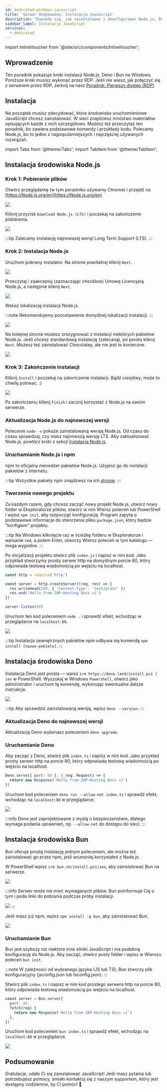 ```yaml
---
id: dedicated-windows-javascript
title: 'Serwer dedykowany: Instalacja JavaScript'
description: "Dowiedz się, jak zainstalować i skonfigurować Node.js, Deno oraz Bun na Windows, aby efektywnie uruchamiać JavaScript → Sprawdź teraz"
sidebar_label: Instalacja JavaScript
services:
  - dedicated
---
```


import InlineVoucher from '@site/src/components/InlineVoucher';

## Wprowadzenie

Ten poradnik pokazuje kroki instalacji Node.js, Deno i Bun na Windows. Poniższe kroki musisz wykonać przez RDP. Jeśli nie wiesz, jak połączyć się z serwerem przez RDP, zerknij na nasz [Poradnik: Pierwszy dostęp (RDP)](vserver-windows-userdp.md).

<InlineVoucher />

## Instalacja

Na początek musisz zdecydować, które środowisko uruchomieniowe JavaScript chcesz zainstalować. W sieci znajdziesz mnóstwo materiałów opisujących każde z nich szczegółowo. Możesz też przeczytać ten poradnik, bo zawiera podstawowe komendy i przykłady kodu. Polecamy Node.js, bo to jedno z najpopularniejszych i najczęściej używanych rozwiązań.

import Tabs from '@theme/Tabs';
import TabItem from '@theme/TabItem';

<Tabs>
<TabItem value="Node.js Runtime" label="Node.js" default>

## Instalacja środowiska Node.js

### Krok 1: Pobieranie plików
Otwórz przeglądarkę (w tym poradniku używamy Chrome) i przejdź na [https://Node.js.org/en](https://Node.js.org/en)

![](https://screensaver01.zap-hosting.com/index.php/s/FXEML6xiCedS7Nq/preview)

Kliknij przycisk `Download Node.js (LTS)` i poczekaj na zakończenie pobierania.

![](https://screensaver01.zap-hosting.com/index.php/s/EwjMejMYykPCQRQ/preview)

:::tip
Zalecamy instalację najnowszej wersji Long Term Support (LTS).
:::

### Krok 2: Instalacja Node.js
Uruchom pobrany instalator. Na stronie powitalnej kliknij `Next`.

![](https://screensaver01.zap-hosting.com/index.php/s/4kZo7AFbMk58c2E/preview)

Przeczytaj i zaakceptuj (zaznaczając checkbox) Umowę Licencyjną Node.js, a następnie kliknij `Next`.

![](https://screensaver01.zap-hosting.com/index.php/s/sDNjGj7fCqHRFGp/preview)

Wskaż lokalizację instalacji Node.js.

:::note
Rekomendujemy pozostawienie domyślnej lokalizacji instalacji.
:::

![](https://screensaver01.zap-hosting.com/index.php/s/L2wNRLFfEo3H6wn/preview)

Na kolejnej stronie możesz zrezygnować z instalacji niektórych pakietów Node.js. Jeśli chcesz standardową instalację (zalecaną), po prostu kliknij `Next`. Możesz też zainstalować Chocolatey, ale nie jest to konieczne.

![](https://screensaver01.zap-hosting.com/index.php/s/y6ssQbn2psE5sFt/preview)

### Krok 3: Zakończenie instalacji
Kliknij `Install` i poczekaj na zakończenie instalacji. Bądź cierpliwy, może to chwilę potrwać. :)

![](https://screensaver01.zap-hosting.com/index.php/s/Bdr4pfwS2HRoaS2/preview)

Po zakończeniu kliknij `Finish` i zacznij korzystać z Node.js na swoim serwerze.

### Aktualizacja Node.js do najnowszej wersji

Polecenie `node -v` pokaże zainstalowaną wersję Node.js. Od czasu do czasu sprawdzaj, czy masz najnowszą wersję LTS. Aby zaktualizować Node.js, powtórz kroki z sekcji [Instalacja Node.js](dedicated-windows-javascript.md).

### Uruchamianie Node.js i npm

npm to oficjalny menedżer pakietów Node.js. Użyjesz go do instalacji pakietów z internetu.

:::tip
Wszystkie pakiety npm znajdziesz na ich [stronie](https://www.npmjs.com/).
:::

### Tworzenie nowego projektu

Za każdym razem, gdy chcesz zacząć nowy projekt Node.js, utwórz nowy folder w Eksploratorze plików, otwórz w nim Wiersz poleceń lub PowerShell i wpisz `npm init`, aby rozpocząć konfigurację. Program zapyta o podstawowe informacje do stworzenia pliku `package.json`, który będzie "konfigiem" projektu.

:::tip
Na Windows kliknięcie raz w ścieżkę folderu w Eksploratorze i wpisanie `cmd`, a potem Enter, otworzy Wiersz poleceń w tym katalogu — mega wygodne.
:::

Po inicjalizacji projektu stwórz plik `index.js` i napisz w nim kod. Jako przykład stworzymy prosty serwer http na domyślnym porcie 80, który odpowiada testową wiadomością po wejściu na localhost.

```js
const http = require('http')

const server = http.createServer((req, res) => {
  res.writeHead(200, { 'Content-Type': 'text/plain' })
  res.end('Hello from ZAP-Hosting Docs =)')
})

server.listen(80)
```

Uruchom ten kod poleceniem `node .` i sprawdź efekt, wchodząc w przeglądarce na `localhost:80`.

![](https://screensaver01.zap-hosting.com/index.php/s/kWRi9agrzkWc4rw/preview)

:::tip
Instalacja zewnętrznych pakietów npm odbywa się komendą `npm install [nazwa-pakietu]`.
:::

</TabItem>

<TabItem value="Deno Runtime" label="Deno" default>

## Instalacja środowiska Deno

Instalacja Deno jest prosta — wpisz `irm https://deno.land/install.ps1 | iex` w PowerShell. Wyszukaj w Windows `Powershell`, otwórz jako administrator i uruchom tę komendę, wykonując ewentualne dalsze instrukcje.

![](https://screensaver01.zap-hosting.com/index.php/s/jTdDo6c2Kx42o8B/preview)

:::tip
Aby sprawdzić zainstalowaną wersję, wpisz `deno --version`.
:::

### Aktualizacja Deno do najnowszej wersji

Aktualizację Deno wykonasz poleceniem `deno upgrade`.

### Uruchamianie Deno

Aby zacząć z Deno, stwórz plik `index.ts` i napisz w nim kod. Jako przykład prosty serwer http na porcie 80, który odpowiada testową wiadomością po wejściu na localhost.

```js
Deno.serve({ port: 80 }, (_req: Request) => {
  return new Response('Hello from ZAP-Hosting Docs =)')
})
```

Uruchom kod poleceniem `deno run --allow-net index.ts` i sprawdź efekt, wchodząc na `localhost:80` w przeglądarce.

![](https://screensaver01.zap-hosting.com/index.php/s/rswYFXWM9D5grpS/preview)

:::info
Deno jest zaprojektowane z myślą o bezpieczeństwie, dlatego wymaga podania uprawnień, np. `--allow-net` do dostępu do sieci.
:::

</TabItem>

<TabItem value="Bun Runtime" label="Bun" default>

## Instalacja środowiska Bun

Bun oferuje prostą instalację jednym poleceniem, ale można też zainstalować go przez npm, jeśli wcześniej korzystałeś z Node.js.

<Tabs>
<TabItem value="command" label="Polecenie" default>

W PowerShell wpisz `irm bun.sh/install.ps1|iex`, aby zainstalować Bun na serwerze.

![](https://screensaver01.zap-hosting.com/index.php/s/65oooTQRGQPW8DS/preview)

:::info
Serwer może nie mieć wymaganych plików. Bun poinformuje Cię o tym i poda linki do pobrania podczas próby instalacji.

![](https://screensaver01.zap-hosting.com/index.php/s/kZsc5DF3BAiQ2fF/preview)
:::

</TabItem>
<TabItem value="npm" label="npm">

Jeśli masz już npm, wpisz `npm install -g bun`, aby zainstalować Bun.

![](https://screensaver01.zap-hosting.com/index.php/s/cejbBAQdHxkrm2A/preview)

</TabItem>
</Tabs>

### Uruchamianie Bun

Bun jest szybszy niż niektóre inne silniki JavaScript i ma podobną konfigurację do Node.js. Aby zacząć, otwórz pusty folder i wpisz w Wierszu poleceń `bun init`.

:::note
W zależności od wybranego języka (JS lub TS), Bun stworzy plik konfiguracyjny (jsconfig.json lub tsconfig.json).
:::

Stwórz plik `index.ts` i napisz w nim kod prostego serwera http na porcie 80, który odpowiada testową wiadomością po wejściu na localhost.

```js
const server = Bun.serve({
  port: 80,
  fetch(req) {
    return new Response('Hello from ZAP-Hosting Docs =)')
  },
})
```

Uruchom kod poleceniem `bun index.ts` i sprawdź efekt, wchodząc na `localhost:80` w przeglądarce.

![](https://screensaver01.zap-hosting.com/index.php/s/oTco7F65bZbSGP9/preview)

</TabItem>
</Tabs>

## Podsumowanie

Gratulacje, udało Ci się zainstalować JavaScript! Jeśli masz pytania lub potrzebujesz pomocy, śmiało kontaktuj się z naszym supportem, który jest dostępny codziennie, by Ci pomóc! 🙂




<InlineVoucher />